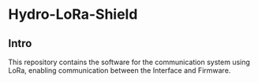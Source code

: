 # Hydro-LoRa-Shield

## Intro
This repository contains the software for the communication system using LoRa, enabling communication between the Interface and Firmware.
